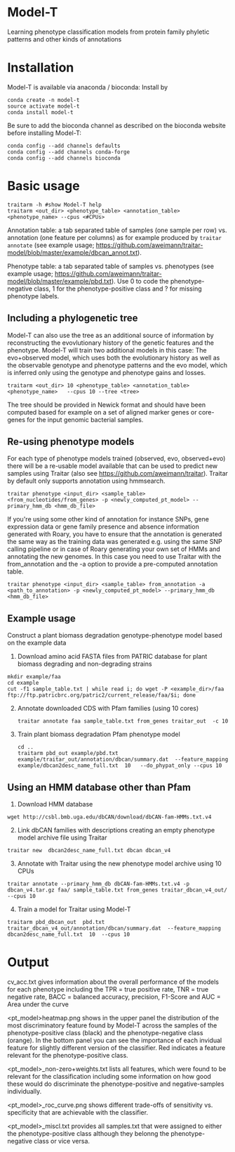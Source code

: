 # Model-T
Learning phenotype classification models from protein family phyletic patterns and other kinds of annotations 
# Installation
Model-T is available via anaconda / bioconda: Install by 

```
conda create -n model-t
source activate model-t
conda install model-t
``` 

Be sure to add the bioconda channel as described on the bioconda website before installing Model-T:

```
conda config --add channels defaults
conda config --add channels conda-forge
conda config --add channels bioconda
```

# Basic usage
```
traitarm -h #show Model-T help
traitarm <out_dir> <phenotype_table> <annotation_table>  <phenotype_name> --cpus <#CPUs>
```
Annotation table: a tab separated table of samples (one sample per row) vs. annotation (one feature per columns) as for example produced by ``traitar annotate`` (see example usage; https://github.com/aweimann/traitar-model/blob/master/example/dbcan_annot.txt).

Phenotype table: a tab separated table of samples vs. phenotypes (see example usage; https://github.com/aweimann/traitar-model/blob/master/example/pbd.txt). Use 0 to code the phenotype-negative class, 1 for the phenotype-positive class and ? for missing phenotype labels.

## Including a phylogenetic tree
Model-T can also use the tree as an additional source of information by reconstructing the evovlutionary history of the genetic features and the phenotype. Model-T will train two additional models in this case: The evo+observed model, which uses both the evolutionary history as well as the observable genotype and phenotype patterns and the evo model, which is inferred only using the genotype and phenotype gains and losses.

```traitarm <out_dir> 10 <phenotype_table> <annotation_table>  <phenotype_name>   --cpus 10 --tree <tree>``` 

The tree should be provided in Newick format and should have been computed based for example on a set of aligned marker genes or core-genes for the input genomic bacterial samples.

## Re-using phenotype models
For each type of phenotype models trained (observed, evo, observed+evo) there will be a re-usable model available that can be used to predict new samples using Traitar (also see https://github.com/aweimann/traitar). Traitar by default only supports annotation using hmmsearch. 

```
traitar phenotype <input_dir> <sample_table> <from_nucleotides/from_genes> -p <newly_computed_pt_model> --primary_hmm_db <hmm_db_file>
```

If you're using some other kind of annotation for instance SNPs, gene expression data or gene family presence and absence information generated with Roary, you have to ensure that the annotation is generated the same way as the training data was generated e.g. using the same SNP calling pipeline or in case of Roary generating your own set of HMMs and annotating the new genomes. In this case you need to use Traitar with the from_annotation and the -a option to provide a pre-computed annotation table.

```
traitar phenotype <input_dir> <sample_table> from_annotation -a <path_to_annotation> -p <newly_computed_pt_model> --primary_hmm_db <hmm_db_file>
```

## Example usage
Construct a plant biomass degradation genotype-phenotype model based on the example data

1. Download amino acid FASTA files from PATRIC database for plant biomass degrading and non-degrading strains
  
  ```
  mkdir example/faa
  cd example
  cut -f1 sample_table.txt | while read i; do wget -P <example_dir>/faa ftp://ftp.patricbrc.org/patric2/current_release/faa/$i; done
  ```
  
2. Annotate downloaded CDS with Pfam families (using 10 cores)

   ```
   traitar annotate faa sample_table.txt from_genes traitar_out  -c 10
   ```
3. Train plant biomass degradation Pfam phenotype model 
    ```
    cd ..
    traitarm pbd_out example/pbd.txt example/traitar_out/annotation/dbcan/summary.dat  --feature_mapping  example/dbcan2desc_name_full.txt  10   --do_phypat_only --cpus 10
    ``` 
## Using an HMM database other than Pfam

1. Download HMM database

```
wget http://csbl.bmb.uga.edu/dbCAN/download/dbCAN-fam-HMMs.txt.v4
```

2. Link dbCAN families with descriptions creating an empty phenotype model archive file using Traitar

```
traitar new  dbcan2desc_name_full.txt dbcan dbcan_v4
```

3. Annotate with Traitar using the new phenotype model archive using 10 CPUs

``` 
traitar annotate --primary_hmm_db dbCAN-fam-HMMs.txt.v4 -p dbcan_v4.tar.gz faa/ sample_table.txt from_genes traitar_dbcan_v4_out/ --cpus 10 
``` 

4. Train a model for Traitar using Model-T

```
traitarm pbd_dbcan_out  pbd.txt traitar_dbcan_v4_out/annotation/dbcan/summary.dat  --feature_mapping dbcan2desc_name_full.txt  10  --cpus 10
```

# Output
cv_acc.txt gives information about the overall performance of the models for each phenotype including the 
TPR = true positive rate, TNR = true negative rate, BACC = balanced accuracy, precision, F1-Score and AUC = Area under the curve

<pt_model>heatmap.png shows in the upper panel the distribution of the most discriminatory feature found by Model-T across the samples of the phenotype-positive class (black) and the phenotype-negative class (orange). In the bottom panel you can see the importance of each invidual feature for slightly different version of the classifier. Red indicates a feature relevant for the phenotype-positive class. 

<pt_model>_non-zero+weights.txt lists all features, which were found to be relevant for the classification including some information on how good these would do discriminate the phenotype-positive  and negative-samples individually.

<pt_model>_roc_curve.png shows different trade-offs of sensitivity vs. specificity that are achievable with the classifier.

<pt_model>_miscl.txt provides all samples.txt that were assigned to either the phenotype-positive class although they belonng the phenotype-negative class or vice versa.
